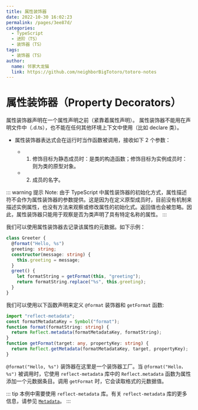 ```yaml
---
title: 属性装饰器
date: 2022-10-30 16:02:23
permalink: /pages/3ee87d/
categories:
  - TypeScript
  - 进阶（TS）
  - 装饰器（TS）
tags:
  - 装饰器（TS）
author: 
  name: 邻家大龙猫
  link: https://github.com/neighborBigTotoro/totoro-notes
---
```




# 属性装饰器（Property Decorators）


属性装饰器声明在一个属性声明之前（紧靠着属性声明）。 属性装饰器不能用在声明文件中（.d.ts），也不能在任何其他环境上下文中使用（比如 declare 类）。


- 属性装饰器表达式会在运行时当作函数被调用，接收如下 2 个参数：

  - 1. 修饰目标为静态成员时：是类的构造函数；修饰目标为实例成员时：则为类的原型对象。
  - 2. 成员的名字。

::: warning 提示
Note: 由于 TypeScript 中属性装饰器的初始化方式，属性描述符不会作为属性装饰器的参数提供。这是因为在定义原型成员时，目前没有机制来描述实例属性，也没有方法来观察或修改属性的初始化式。返回值也会被忽略。因此，属性装饰器只能用于观察是否为类声明了具有特定名称的属性。
:::


我们可以使用属性装饰器去记录该属性的元数据。如下示例：
``` ts
class Greeter {
  @format("Hello, %s")
  greeting: string;
  constructor(message: string) {
    this.greeting = message;
  }
  greet() {
    let formatString = getFormat(this, "greeting");
    return formatString.replace("%s", this.greeting);
  }
}
```

我们可以使用以下函数声明来定义 `@format` 装饰器和 `getFormat` 函数:
``` ts
import "reflect-metadata";
const formatMetadataKey = Symbol("format");
function format(formatString: string) {
  return Reflect.metadata(formatMetadataKey, formatString);
}
function getFormat(target: any, propertyKey: string) {
  return Reflect.getMetadata(formatMetadataKey, target, propertyKey);
}
```

`@format("Hello, %s")` 装饰器在这里是一个装饰器工厂。当 `@format("Hello， %s")` 被调用时，它使用 `reflect-metadata` 库中的 `Reflect.metadata` 函数为属性添加一个元数据条目。调用 `getFormat` 时，它会读取格式的元数据值。

::: tip
本例中需要使用 `reflect-metadata` 库。有关  `reflect-metadata` 库的更多信息，请参见 [`Metadata`](./9-decorator-metadata.md)。
:::

